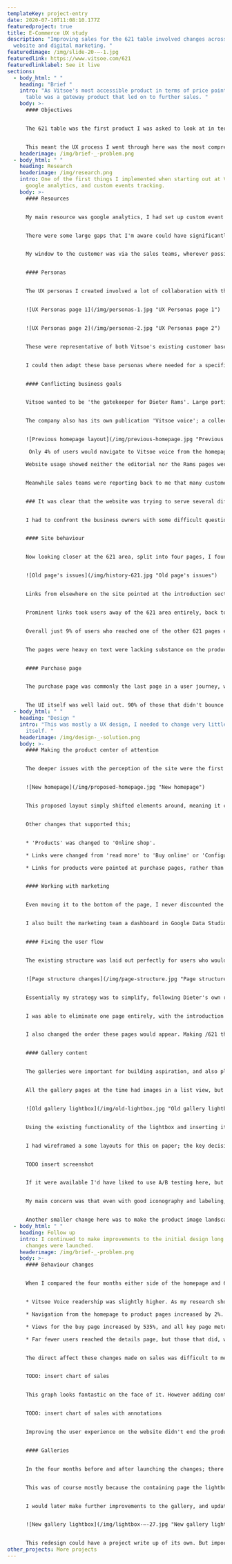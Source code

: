 ```yaml
---
templateKey: project-entry
date: 2020-07-10T11:08:10.177Z
featuredproject: true
title: E-Commerce UX study
description: "Improving sales for the 621 table involved changes across the the
  website and digital marketing. "
featuredimage: /img/slide-20-–-1.jpg
featuredlink: https://www.vitsoe.com/621
featuredlinklabel: See it live
sections:
  - body_html: " "
    heading: "Brief "
    intro: "As Vitsoe's most accessible product in terms of price point, the 621
      table was a gateway product that led on to further sales. "
    body: >-
      #### Objectives


      The 621 table was the first product I was asked to look at in terms of improving online sales. 


      This meant the UX process I went through here was the most comprehensive, and would go on to inform later work on other products.
    headerimage: /img/brief-_-problem.png
  - body_html: " "
    heading: Research
    headerimage: /img/research.png
    intro: One of the first things I implemented when starting out at Vitsoe was
      google analytics, and custom events tracking.
    body: >-
      #### Resources


      My main resource was google analytics, I had set up custom event tracking on things like product customisation, videos and galleries 6 months earlier.


      There were some large gaps that I'm aware could have significantly improved my UX process. Social media marketing was untracked, email promotions did not use trackable links, and I would not have access to customers for interviews, focus groups or user testing. 


      My window to the customer was via the sales teams, wherever possible I used them to better understand customer motivations and frustrations. 


      #### Personas


      The UX personas I created involved a lot of collaboration with the most experienced Vitsoe salespeople, along with website usage data. 


      ![UX Personas page 1](/img/personas-1.jpg "UX Personas page 1")


      ![UX Personas page 2](/img/personas-2.jpg "UX Personas page 2")


      These were representative of both Vitsoe's existing customer base, and their target market. The 606 shelving system is Vitsoe's main product, so they are built with this in mind. With information like their living situation being highly relevant. 


      I could then adapt these base personas where needed for a specific project. For example, in the base persona Hans owns a shelving system from a competitor, and wants to purchase additional components from Vitsoe. For this project he would own a 620 chair and want to buy the 621 table to accompany it.


      #### Conflicting business goals


      Vitsoe wanted to be 'the gatekeeper for Dieter Rams'. Large portions of the website are taken up with the career, history and philosophy of the designer's work. These pages were ranked at the top of search engines for 'Dieter Rams', driving a huge volume of traffic to the site. 


      The company also has its own publication 'Vitsoe voice'; a collection of lifestyle and design articles. Many featured vitsoe products, but they would often be features on an interesting Vitsoe customer, or Rams's design philosophy. 


      ![Previous homepage layout](/img/previous-homepage.jpg "Previous homepage layout")

       Only 4% of users would navigate to Vitsoe voice from the homepage despite its prominence here. When I looked into readership, I found most were existing customers, and they were arriving here via email newsletters.

      Website usage showed neither the editorial nor the Rams pages were driving sales. The most popular entry point for the site was a page explaining Rams's 10 principles of design, a mouse heatmap showed most visitors were copy-pasting these principles before leaving the site. Very few of these users ever visited other parts of the site, or returned.


      Meanwhile sales teams were reporting back to me that many customers, even existing customers, were surprised to learn that Vitsoe had an online shop at all. 


      ### It was clear that the website was trying to serve several different purposes and not doing any of them well.


      I had to confront the business owners with some difficult questions about what their business goals for the website were. They reaffirmed that they wanted the site to be first and foremost a tool for selling online.


      #### Site behaviour


      Now looking closer at the 621 area, split into four pages, I found this to be a microcosm of the larger issues I'd found. 


      ![Old page's issues](/img/history-621.jpg "Old page's issues")


      Links from elsewhere on the site pointed at the introduction section, and with the path /621, it was also the most popular entry point for organic searches for the product. Of the 70% that didn't leave the site from here, less than half visited other pages within the 621 area.


      Prominent links took users away of the 621 area entirely, back to pages about Dieter's career and the good design principles. 


      Overall just 9% of users who reached one of the other 621 pages ever reached the buy page. 


      The pages were heavy on text were lacking substance on the product itself. With a page titled 'Design and History', it added to the impression this could be an informational site about Dieter Rams rather than an online shop. 


      #### Purchase page


      The purchase page was commonly the last page in a user journey, where customers were making a purchase decision. Few people went back to gallery and detail pages, but this was likely because they had already had an opportunity to see these. Of course those who deliberated longer and spent a lot of time circling through the various pages were much more likely to make a purchase. 


      The UI itself was well laid out. 90% of those that didn't bounce interacted with the customisation controls, so their purpose seemed to be clear enough.
  - body_html: " "
    heading: "Design "
    intro: "This was mostly a UX design, I needed to change very little of the UI
      itself. "
    headerimage: /img/design-_-solution.png
    body: >-
      #### Making the product center of attention


      The deeper issues with the perception of the site were the first thing I needed to address. 


      ![New homepage](/img/proposed-homepage.jpg "New homepage")


      This proposed layout simply shifted elements around, meaning it carried a low development cost. 


      Other changes that supported this;


      * 'Products' was changed to 'Online shop'.

      * Links were changed from 'read more' to 'Buy online' or 'Configure and buy'

      * Links for products were pointed at purchase pages, rather than introduction pages.


      #### Working with marketing


      Even moving it to the bottom of the page, I never discounted the value the editorial had. I used tracking of ecommerce conversion to highlight specific articles that were driving sales, even with what appeared to be existing customers. Articles that focused on products were better at driving sales.


      I also built the marketing team a dashboard in Google Data Studio. I helped start to measure how effective their newsletters, social media, and articles were at driving sales. 


      #### Fixing the user flow


      The existing structure was laid out perfectly for users who would visit each page, read all the content contained, and move onto the next section. The reality is that people don't use websites like this.


      ![Page structure changes](/img/page-structure.jpg "Page structure changes")


      Essentially my strategy was to simplify, following Dieter's own rules, anything that was not strictly supporting the products function should be removed. 


      I was able to eliminate one page entirely, with the introduction page and design history page containing mostly duplicated information. 


      I also changed the order these pages would appear. Making /621 the purchasing page. The design and details page came after, for those who had seen the product for sale and wished to read more about it.


      #### Gallery content


      The galleries were important for building aspiration, and also played a role in the 621's gateway strategy. Gallery images for the table often featured other vitsoe products.


      All the gallery pages at the time had images in a list view, but they also had a fullscreen gallery lightbox which allowed users to scroll through the content. Event tracking showed the lightbox was the preferred method of navigating through them.


      ![Old gallery lightbox](/img/old-lightbox.jpg "Old gallery lightbox")


      Using the existing functionality of the lightbox and inserting it into the purchase page would make the images more accessible, and remove another lengthy page.


      I had wireframed a some layouts for this on paper; the key decision was whether I could use the existing product image to open the lightbox, or it needed a separate UI element. 


      TODO insert screenshot


      If it were available I'd have liked to use A/B testing here, but I had to choose now, and measure later. I decided to use the existing product image for the lightbox but I was aware this was a risky decision. 


      My main concern was that even with good iconography and labeling, a user would reasonably expect a lightbox to open larger versions of the studio photography.  


      Another smaller change here was to make the product image landscape on mobile, and square on desktop. Using a 16:9 ratio on mobile gave more space for the controls to be seen by a user without need to scroll up and down the page to see the product change colour and size.
  - body_html: " "
    heading: Follow up
    intro: I continued to make improvements to the initial design long after the
      changes were launched.
    headerimage: /img/brief-_-problem.png
    body: >-
      #### Behaviour changes


      When I compared the four months either side of the homepage and 621 area changes being launched:


      * Vitsoe Voice readership was slightly higher. As my research showed, it was mostly being read by existing customers, so moving it further down the page did not damage it. 

      * Navigation from the homepage to product pages increased by 2%. In raw numbers this accounted for an additional ~4,000 pageviews.

      * Views for the buy page increased by 535%, and all key page metrics improved significantly.

      * Far fewer users reached the details page, but those that did, were more likely to buy, and spent much longer on the page than before.


      The direct affect these changes made on sales was difficult to measure.


      TODO: insert chart of sales


      This graph looks fantastic on the face of it. However adding context shows how the changes I made might not be fully responsible for the increase in sales.


      TODO: insert chart of sales with annotations


      Improving the user experience on the website didn't end the production problems the company had, and the refocusing of marketing efforts could have had a larger impact. 


      #### Galleries


      In the four months before and after launching the changes; there were 9,780 unique events for opening the gallery vs 1,254 unique pageview for the previous gallery page. An increase of 780%!


      This was of course mostly because the containing page the lightbox  also had a large increase in views. So I also looked at the % of pageviews that resulted in a gallery open event. Excluding those who bounced, 95% of users opened the gallery lightbox. 


      I would later make further improvements to the gallery, and updated the custom icon to the material design gallery icon - along with using material design icons across other areas of the site.


      ![New gallery lightbox](/img/lightbox-–-27.jpg "New gallery lightbox")


      This redesign could have a project write up of its own. But importantly, even a year later, I was still refining the design.
other_projects: More projects
---
```

